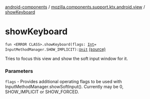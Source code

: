 [android-components](../index.md) / [mozilla.components.support.ktx.android.view](index.md) / [showKeyboard](./show-keyboard.md)

# showKeyboard

`fun <ERROR CLASS>.showKeyboard(flags: `[`Int`](https://kotlinlang.org/api/latest/jvm/stdlib/kotlin/-int/index.html)` = InputMethodManager.SHOW_IMPLICIT): `[`Unit`](https://kotlinlang.org/api/latest/jvm/stdlib/kotlin/-unit/index.html) [(source)](https://github.com/mozilla-mobile/android-components/blob/master/components/support/ktx/src/main/java/mozilla/components/support/ktx/android/view/View.kt#L42)

Tries to focus this view and show the soft input window for it.

### Parameters

`flags` - Provides additional operating flags to be used with InputMethodManager.showSoftInput().
Currently may be 0, SHOW_IMPLICIT or SHOW_FORCED.